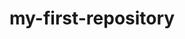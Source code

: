 # my-first-repository


<html>
  <head>
    <body>
      <title>hi</title>
       </body>
      </head>
  </html>
